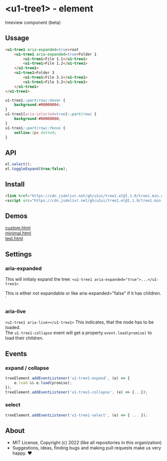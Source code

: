 # &lt;u1-tree1&gt; - element
treeview component (beta)

## Ussage

```html
<u1-tree1 aria-expanded=true>root
    <u1-tree1 aria-expanded=true>Folder 1
        <u1-tree1>File 1.1</u1-tree1>
        <u1-tree1>File 1.2</u1-tree1>
    </u1-tree1>
    <u1-tree1>Folder 3
        <u1-tree1>File 3.1</u1-tree1>
        <u1-tree1>File 3.2</u1-tree1>
    </u1-tree1>
</u1-tree1>
```

```css
u1-tree1::part(row):hover {
    background:#00000004;
}
u1-tree1[aria-selected=true]::part(row) {
    background:#00000008;
}
u1-tree1::part(row):focus {
    outline:1px dotted;
}
```

## API

```js
el.select();
el.toggleExpand(true/false);
```

## Install

```html
<link href="https://cdn.jsdelivr.net/gh/u1ui/tree1.el@1.1.0/tree1.min.css" rel=stylesheet>
<script src="https://cdn.jsdelivr.net/gh/u1ui/tree1.el@1.1.0/tree1.min.js" type=module>
```

## Demos

[custom.html](http://gcdn.li/u1ui/tree1.el@main/tests/custom.html)  
[minimal.html](http://gcdn.li/u1ui/tree1.el@main/tests/minimal.html)  
[test.html](http://gcdn.li/u1ui/tree1.el@main/tests/test.html)  

## Settings

### aria-expanded
This will initialy expand the tree:
```<u1-tree1 aria-expanded="true">...</u1-tree1>```

This is either not expandable or like aria-expanded="false" if it has children.
`<u1-tree1></u1-tree1>

### aria-live
`<u1-tree1 aria-live></u1-tree1>`
This indicates, that the node has to be loaded.  
The `u1-tree1-collapse` event will get a property `event.load(promise)` to load their children.

## Events

### expand / collapse
```js
treeElement.addEventListener('u1-tree1-expand', (e) => {
    e.load && e.load(promise);
});
treeElement.addEventListener('u1-tree1-collapse', (e) => {...});
```

### select
```js
treeElement.addEventListener('u1-tree1-select', (e) => { ... });
```

## About

- MIT License, Copyright (c) 2022 <u1> (like all repositories in this organization) <br>
- Suggestions, ideas, finding bugs and making pull requests make us very happy. ♥

